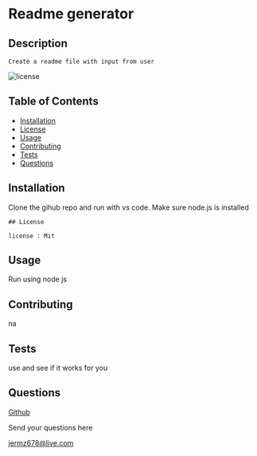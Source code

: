 # Readme generator

  ## Description 

    Create a readme file with input from user

  ![license](https://img.shields.io/badge/License-Mit-blue)

  ## Table of Contents
  * [Installation](#Installation)
  * [License](#license)
  * [Usage](#Usage)
  * [Contributing](#Contributing)
  * [Tests](#Test)
  * [Questions](#Questions)
  
  ## Installation

  Clone the gihub repo and run with vs code.  Make sure node.js is installed

  
    ## License

    license : Mit

  ## Usage

  Run using node js

  ## Contributing

  na

  ## Tests

  use and see if it works for you
  
  ## Questions

  [Github](https://github.com/jermz678)

  Send your questions here

  jermz678@live.com
  
